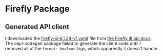# Firefly Package

## Generated API client

I downloaded the [firefly-iii-6.1.24-v1.yaml](./firefly-iii-6.1.24-v1.yaml) file from [the Firefly III api docs](https://api-docs.firefly-iii.org/firefly-iii-6.1.24-v1.yaml). The oapi-codegen package failed to generate the client code until I removed all of the `format: boolean` tags, which apparently it doesn't handle.